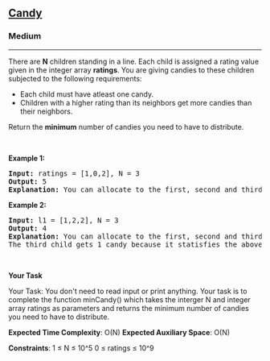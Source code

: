 <h2><a href="https://www.geeksforgeeks.org/problems/candy/1">Candy</a></h2><h3>Medium</h3><hr><div><p>There are <strong>N</strong> children standing in a line. Each child is assigned a rating value given in the integer array <strong>ratings</strong>.
You are giving candies to these children subjected to the following requirements:</p>
<ul>
    <li>Each child must have atleast one candy.</li>
    <li>Children with a higher rating than its neighbors get more candies than their neighbors.</li></ul>
<p>Return the <strong>minimum</strong> number of candies you need to have to distribute.</p>
<p>&nbsp;</p>
<p><strong class="example">Example 1:</strong></p>
<pre><strong>Input:</strong> ratings = [1,0,2], N = 3
<strong>Output:</strong> 5
<strong>Explanation:</strong> You can allocate to the first, second and third child with 2, 1, 2 candies respectively.
</pre>

<p><strong class="example">Example 2:</strong></p>

<pre><strong>Input:</strong> l1 = [1,2,2], N = 3
<strong>Output:</strong> 4
<strong>Explanation:</strong> You can allocate to the first, second and third child with 1, 2, 1 candies respectively.
The third child gets 1 candy because it statisfies the above two conditions.
</pre>

<p>&nbsp;</p>
<p><strong>Your Task</strong></p>

<p>Your Task:
You don't need to read input or print anything. Your task is to complete the function minCandy() which takes the interger N and integer array ratings as parameters and returns the minimum number of candies you need to have to distribute.</p>
<p><strong>Expected Time Complexity</strong>: O(N)
<strong>Expected Auxiliary Space</strong>: O(N)

<strong>Constraints</strong>:
1 ≤ N ≤ 10^5
0 ≤ ratings ≤ 10^9

</div>
